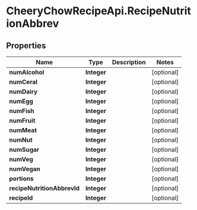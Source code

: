 # CheeryChowRecipeApi.RecipeNutritionAbbrev

## Properties
Name | Type | Description | Notes
------------ | ------------- | ------------- | -------------
**numAlcohol** | **Integer** |  | [optional] 
**numCeral** | **Integer** |  | [optional] 
**numDairy** | **Integer** |  | [optional] 
**numEgg** | **Integer** |  | [optional] 
**numFish** | **Integer** |  | [optional] 
**numFruit** | **Integer** |  | [optional] 
**numMeat** | **Integer** |  | [optional] 
**numNut** | **Integer** |  | [optional] 
**numSugar** | **Integer** |  | [optional] 
**numVeg** | **Integer** |  | [optional] 
**numVegan** | **Integer** |  | [optional] 
**portions** | **Integer** |  | [optional] 
**recipeNutritionAbbrevId** | **Integer** |  | [optional] 
**recipeId** | **Integer** |  | [optional] 


